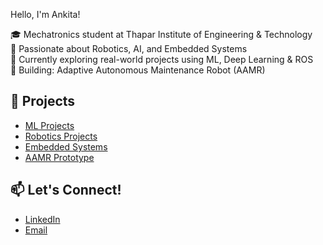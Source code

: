  Hello, I'm Ankita!

🎓 Mechatronics student at Thapar Institute of Engineering & Technology  
🤖 Passionate about Robotics, AI, and Embedded Systems  
🚀 Currently exploring real-world projects using ML, Deep Learning & ROS  
📌 Building: Adaptive Autonomous Maintenance Robot (AAMR)

## 🚀 Projects
- [ML Projects](#)
- [Robotics Projects](#)
- [Embedded Systems](#)
- [AAMR Prototype](#)

## 📫 Let's Connect!
- [LinkedIn](www.linkedin.com/in/ankita-singla-00a51430b)
- [Email](asingla27006@gmail.com)

